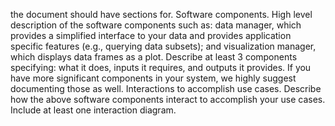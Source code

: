 the document should have sections for.
Software components. High level description of the software components such as: data manager, which provides a simplified interface to your data and provides application specific features (e.g., querying data subsets); and visualization manager, which displays data frames as a plot. Describe at least 3 components specifying: what it does, inputs it requires, and outputs it provides. If you have more significant components in your system, we highly suggest documenting those as well.
Interactions to accomplish use cases. Describe how the above software components interact to accomplish your use cases. Include at least one interaction diagram.
